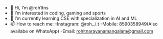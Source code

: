 - 👋 Hi, I’m @roh1tns
- 👀 I’m interested in coding, gaming and sports
- 🌱 I’m currently learning CSE with specialization in AI and ML
- 📫 How to reach me:
    -Instagram: @roh_.i.t
    -Mobile: 8590358949(Also availabe on WhatsApp)
    -Email: rohitnarayanamangalam@gmail.com
<!---
roh1tns/roh1tns is a ✨ special ✨ repository because its `README.md` (this file) appears on your GitHub profile.
You can click the Preview link to take a look at your changes.
--->
